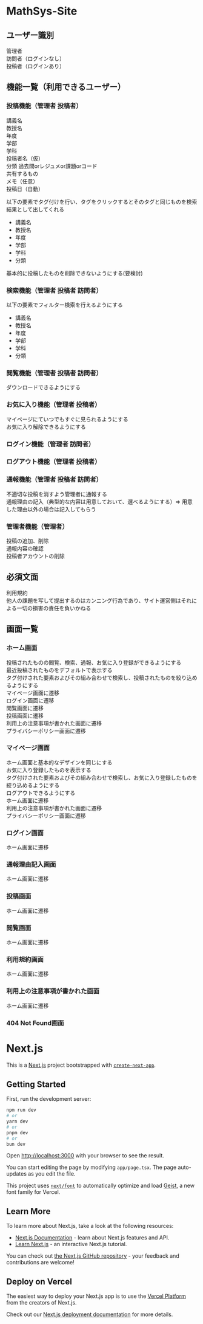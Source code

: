 # MathSys-Site
## ユーザー識別
管理者  
訪問者（ログインなし）  
投稿者（ログインあり）  
## 機能一覧（利用できるユーザー）
### 投稿機能（管理者 投稿者）
講義名  
教授名  
年度  
学部  
学科  
投稿者名（仮）  
分類 過去問orレジュメor課題orコード  
共有するもの  
メモ（任意）  
投稿日（自動）  
  
以下の要素でタグ付けを行い、タグをクリックするとそのタグと同じものを検索結果として出してくれる  
+ 講義名  
+ 教授名  
+ 年度  
+ 学部  
+ 学科  
+ 分類  
  
基本的に投稿したものを削除できないようにする(要検討)  
### 検索機能（管理者 投稿者 訪問者）
以下の要素でフィルター検索を行えるようにする  
+ 講義名  
+ 教授名  
+ 年度  
+ 学部  
+ 学科  
+ 分類  
### 閲覧機能（管理者 投稿者 訪問者）
ダウンロードできるようにする
### お気に入り機能（管理者 投稿者）
マイページにていつでもすぐに見られるようにする  
お気に入り解除できるようにする  
### ログイン機能（管理者 訪問者）
### ログアウト機能（管理者 投稿者）
### 通報機能（管理者 投稿者 訪問者）
不適切な投稿を消すよう管理者に通報する  
通報理由の記入（典型的な内容は用意しておいて、選べるようにする）=> 用意した理由以外の場合は記入してもらう  
### 管理者機能（管理者）
投稿の追加、削除  
通報内容の確認  
投稿者アカウントの削除  

## 必須文面
利用規約  
他人の課題を写して提出するのはカンニング行為であり、サイト運営側はそれによる一切の損害の責任を負いかねる  

## 画面一覧
### ホーム画面
投稿されたものの閲覧、検索、通報、お気に入り登録ができるようにする  
最近投稿されたものをデフォルトで表示する  
タグ付けされた要素およびその組み合わせで検索し、投稿されたものを絞り込めるようにする  
マイページ画面に遷移  
ログイン画面に遷移  
閲覧画面に遷移  
投稿画面に遷移  
利用上の注意事項が書かれた画面に遷移  
プライバシーポリシー画面に遷移  
### マイページ画面
ホーム画面と基本的なデザインを同じにする  
お気に入り登録したものを表示する  
タグ付けされた要素およびその組み合わせで検索し、お気に入り登録したものを絞り込めるようにする  
ログアウトできるようにする  
ホーム画面に遷移  
利用上の注意事項が書かれた画面に遷移  
プライバシーポリシー画面に遷移  
### ログイン画面
ホーム画面に遷移  
### 通報理由記入画面
ホーム画面に遷移  
### 投稿画面
ホーム画面に遷移  
### 閲覧画面
ホーム画面に遷移  
### 利用規約画面
ホーム画面に遷移  
### 利用上の注意事項が書かれた画面
ホーム画面に遷移  
### 404 Not Found画面
# Next.js
This is a [Next.js](https://nextjs.org) project bootstrapped with [`create-next-app`](https://nextjs.org/docs/app/api-reference/cli/create-next-app).

## Getting Started

First, run the development server:

```bash
npm run dev
# or
yarn dev
# or
pnpm dev
# or
bun dev
```

Open [http://localhost:3000](http://localhost:3000) with your browser to see the result.

You can start editing the page by modifying `app/page.tsx`. The page auto-updates as you edit the file.

This project uses [`next/font`](https://nextjs.org/docs/app/building-your-application/optimizing/fonts) to automatically optimize and load [Geist](https://vercel.com/font), a new font family for Vercel.

## Learn More

To learn more about Next.js, take a look at the following resources:

- [Next.js Documentation](https://nextjs.org/docs) - learn about Next.js features and API.
- [Learn Next.js](https://nextjs.org/learn) - an interactive Next.js tutorial.

You can check out [the Next.js GitHub repository](https://github.com/vercel/next.js) - your feedback and contributions are welcome!

## Deploy on Vercel

The easiest way to deploy your Next.js app is to use the [Vercel Platform](https://vercel.com/new?utm_medium=default-template&filter=next.js&utm_source=create-next-app&utm_campaign=create-next-app-readme) from the creators of Next.js.

Check out our [Next.js deployment documentation](https://nextjs.org/docs/app/building-your-application/deploying) for more details.

